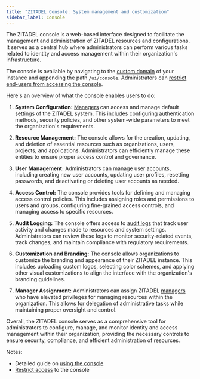 ```yaml
---
title: "ZITADEL Console: System management and customization"
sidebar_label: Console
---
```


The ZITADEL console is a web-based interface designed to facilitate the management and administration of ZITADEL resources and configurations.
It serves as a central hub where administrators can perform various tasks related to identity and access management within their organization's infrastructure.

The console is available by navigating to the [custom domain](/docs/concepts/features/custom-domain) of your instance and appending the path `/ui/console`.
Administrators can [restrict end-users from accessing the console](/docs/guides/solution-scenarios/restrict-console).

Here's an overview of what the console enables users to do:

1. **System Configuration:** [Managers](/docs/concepts/structure/managers) can access and manage default settings of the ZITADEL system. This includes configuring authentication methods, security policies, and other system-wide parameters to meet the organization's requirements.

2. **Resource Management:** The console allows for the creation, updating, and deletion of essential resources such as organizations, users, projects, and applications. Administrators can efficiently manage these entities to ensure proper access control and governance.

3. **User Management:** Administrators can manage user accounts, including creating new user accounts, updating user profiles, resetting passwords, and deactivating or deleting user accounts as needed.

4. **Access Control:** The console provides tools for defining and managing access control policies. This includes assigning roles and permissions to users and groups, configuring fine-grained access controls, and managing access to specific resources.

5. **Audit Logging:** The console offers access to [audit logs](/docs/concepts/features/audit-trail) that track user activity and changes made to resources and system settings. Administrators can review these logs to monitor security-related events, track changes, and maintain compliance with regulatory requirements.

6. **Customization and Branding:** The console allows organizations to customize the branding and appearance of their ZITADEL instance. This includes uploading custom logos, selecting color schemes, and applying other visual customizations to align the interface with the organization's branding guidelines.

7. **Manager Assignment:** Administrators can assign ZITADEL [managers](/docs/concepts/structure/managers) who have elevated privileges for managing resources within the organization. This allows for delegation of administrative tasks while maintaining proper oversight and control.

Overall, the ZITADEL console serves as a comprehensive tool for administrators to configure, manage, and monitor identity and access management within their organization, providing the necessary controls to ensure security, compliance, and efficient administration of resources.

Notes:

- Detailed guide on [using the console](/docs/guides/manage/console/overview)
- [Restrict access](/docs/guides/solution-scenarios/restrict-console) to the console
